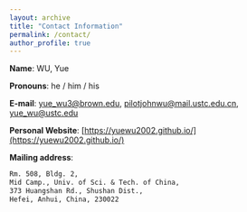 ```yaml
---
layout: archive
title: "Contact Information"
permalink: /contact/
author_profile: true
---
```



**Name**: WU, Yue 

**Pronouns**: he / him / his

**E-mail**: [yue_wu3@brown.edu](mailto:yue_wu3@brown.edu), [pilotjohnwu@mail.ustc.edu.cn](mailto:pilotjohnwu@mail.ustc.edu.cn), [yue_wu@ustc.edu](mailto:yue_wu@ustc.edu) 

**Personal Website**: [https://yuewu2002.github.io/](https://yuewu2002.github.io/)

**Mailing address**:
```txt
Rm. 508, Bldg. 2, 
Mid Camp., Univ. of Sci. & Tech. of China, 
373 Huangshan Rd., Shushan Dist., 
Hefei, Anhui, China, 230022 
```
